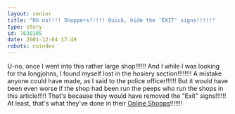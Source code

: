 ```yaml
---
layout: senior
title: "Oh no!!!! Shoppers!!!!! Quick, hide the 'EXIT' signs!!!!!"
type: story
id: 7638105
date: 2001-12-04 17:49
robots: noindex
---
```

U-no, once I went into this rather large shop!!!!!! And I while I was looking for tha longjohns, I found myself lost in the hosiery section!!!!!!!! A mistake anyone could have made, as I said to the police officer!!!!!! But it would have been even worse if the shop had been run the peeps who run the shops in this article!!!!! That's because they would have removed the "Exit" signs!!!!!! At least, that's what they've done in their <a href="http://media.guardian.co.uk/newmedia/story/0,7496,609623,00.html">Online Shopps</a>!!!!!!!